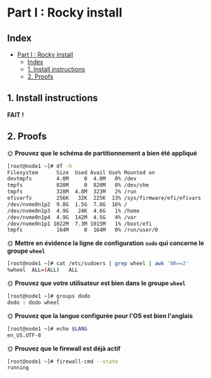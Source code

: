# Part I : Rocky install

## Index

- [Part I : Rocky install](#part-i--rocky-install)
  - [Index](#index)
  - [1. Install instructions](#1-install-instructions)
  - [2. Proofs](#2-proofs)

## 1. Install instructions

**FAIT !**

## 2. Proofs
🌞 **Prouvez que le schéma de partitionnement a bien été appliqué**

```bash
[root@node1 ~]# df -h
Filesystem      Size  Used Avail Use% Mounted on
devtmpfs        4.0M     0  4.0M   0% /dev
tmpfs           820M     0  820M   0% /dev/shm
tmpfs           328M  4.8M  323M   2% /run
efivarfs        256K   32K  225K  13% /sys/firmware/efi/efivars
/dev/nvme0n1p2  9.8G  1.5G  7.8G  16% /
/dev/nvme0n1p3  4.9G   24K  4.6G   1% /home
/dev/nvme0n1p4  4.9G  142M  4.5G   4% /var
/dev/nvme0n1p1 1022M  7.3M 1015M   1% /boot/efi
tmpfs           164M     0  164M   0% /run/user/0
```

🌞 **Mettre en évidence la ligne de configuration `sudo` qui concerne le groupe `wheel`**

```bash
[root@node1 ~]# cat /etc/sudoers | grep wheel | awk 'NR==2'
%wheel	ALL=(ALL)	ALL
```

🌞 **Prouvez que votre utilisateur est bien dans le groupe `wheel`**

```bash
[root@node1 ~]# groups dodo
dodo : dodo wheel
```

🌞 **Prouvez que la langue configurée pour l'OS est bien l'anglais**

```bash
[root@node1 ~]# echo $LANG
en_US.UTF-8
```

🌞 **Prouvez que le firewall est déjà actif**

```bash
[root@node1 ~]# firewall-cmd --state
running
```